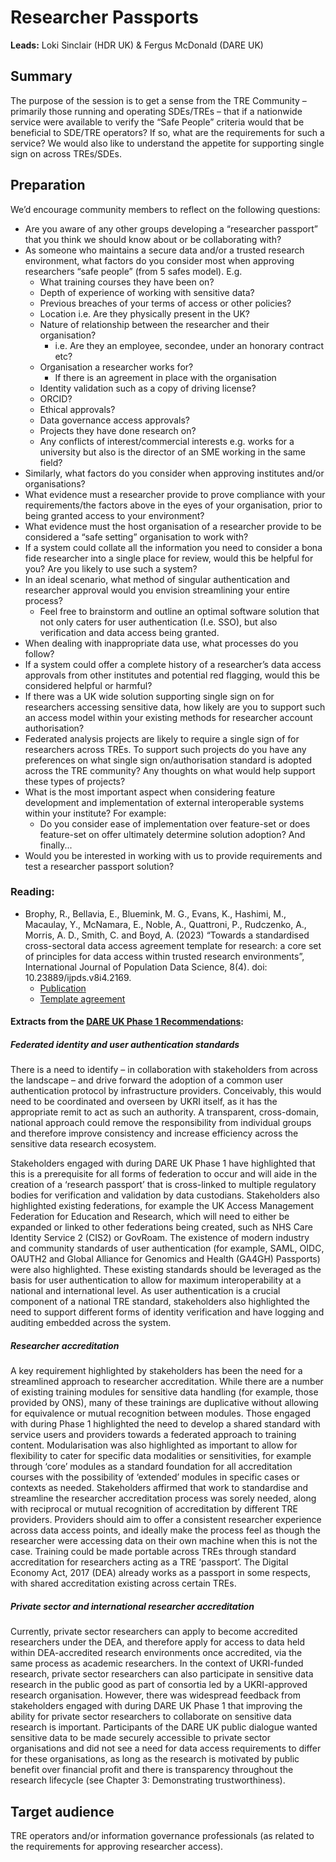 # Researcher Passports

**Leads:** Loki Sinclair (HDR UK) & Fergus McDonald (DARE UK)

## Summary

The purpose of the session is to get a sense from the TRE Community – primarily those running and operating SDEs/TREs – that if a nationwide service were available to verify the “Safe People” criteria would that be beneficial to SDE/TRE operators? If so, what are the requirements for such a service? We would also like to understand the appetite for supporting single sign on across TREs/SDEs.

## Preparation

We’d encourage community members to reflect on the following questions:

- Are you aware of any other groups developing a “researcher passport” that you think we should know about or be collaborating with?
- As someone who maintains a secure data and/or a trusted research environment, what factors do you consider most when approving researchers “safe people” (from 5 safes model). E.g.
  - What training courses they have been on?
  - Depth of experience of working with sensitive data?
  - Previous breaches of your terms of access or other policies?
  - Location i.e. Are they physically present in the UK?
  - Nature of relationship between the researcher and their organisation?
    - i.e. Are they an employee, secondee, under an honorary contract etc?
  - Organisation a researcher works for?
    - If there is an agreement in place with the organisation
  - Identity validation such as a copy of driving license?
  - ORCID?
  - Ethical approvals?
  - Data governance access approvals?
  - Projects they have done research on?
  - Any conflicts of interest/commercial interests e.g. works for a university but also is the director of an SME working in the same field?
- Similarly, what factors do you consider when approving institutes and/or organisations?
- What evidence must a researcher provide to prove compliance with your requirements/the factors above in the eyes of your organisation, prior to being granted access to your environment?
- What evidence must the host organisation of a researcher provide to be considered a “safe setting” organisation to work with?
- If a system could collate all the information you need to consider a bona fide researcher into a single place for review, would this be helpful for you? Are you likely to use such a system?
- In an ideal scenario, what method of singular authentication and researcher approval would you envision streamlining your entire process?
  - Feel free to brainstorm and outline an optimal software solution that not only caters for user authentication (I.e. SSO), but also verification and data access being granted.
- When dealing with inappropriate data use, what processes do you follow?
- If a system could offer a complete history of a researcher’s data access approvals from other institutes and potential red flagging, would this be considered helpful or harmful?
- If there was a UK wide solution supporting single sign on for researchers accessing sensitive data, how likely are you to support such an access model within your existing methods for researcher account authorisation?
- Federated analysis projects are likely to require a single sign of for researchers across TREs. To support such projects do you have any preferences on what single sign on/authorisation standard is adopted across the TRE community? Any thoughts on what would help support these types of projects?
- What is the most important aspect when considering feature development and implementation of external interoperable systems within your institute? For example:
  - Do you consider ease of implementation over feature-set or does feature-set on offer ultimately determine solution adoption?
    And finally...
- Would you be interested in working with us to provide requirements and test a researcher passport solution?

### Reading:

- Brophy, R., Bellavia, E., Bluemink, M. G., Evans, K., Hashimi, M., Macaulay, Y., McNamara, E., Noble, A., Quattroni, P., Rudczenko, A., Morris, A. D., Smith, C. and Boyd, A. (2023) “Towards a standardised cross-sectoral data access agreement template for research: a core set of principles for data access within trusted research environments”, International Journal of Population Data Science, 8(4). doi: 10.23889/ijpds.v8i4.2169.
  - [Publication](https://ijpds.org/article/view/2169)
  - [Template agreement](https://zenodo.org/records/8256235)

#### Extracts from the [DARE UK Phase 1 Recommendations](https://zenodo.org/records/7022440):

##### Federated identity and user authentication standards

There is a need to identify – in collaboration with stakeholders from across the landscape – and drive forward the adoption of a common user authentication protocol by infrastructure providers.
Conceivably, this would need to be coordinated and overseen by UKRI itself, as it has the appropriate remit to act as such an authority.
A transparent, cross-domain, national approach could remove the responsibility from individual groups and therefore improve consistency and increase efficiency across the sensitive data research ecosystem.

Stakeholders engaged with during DARE UK Phase 1 have highlighted that this is a prerequisite for all forms of federation to occur and will aide in the creation of a ‘research passport’ that is cross-linked to multiple regulatory bodies for verification and validation by data custodians.
Stakeholders also highlighted existing federations, for example the UK Access Management Federation for Education and Research, which will need to either be expanded or linked to other federations being created, such as NHS Care Identity Service 2 (CIS2) or GovRoam.
The existence of modern industry and community standards of user authentication (for example, SAML, OIDC, OAUTH2 and Global Alliance for Genomics and Health (GA4GH) Passports) were also highlighted.
These existing standards should be leveraged as the basis for user authentication to allow for maximum interoperability at a national and international level.
As user authentication is a crucial component of a national TRE standard, stakeholders also highlighted the need to support different forms of identity verification and have logging and auditing embedded across the system.

##### Researcher accreditation

A key requirement highlighted by stakeholders has been the need for a streamlined approach to researcher accreditation.
While there are a number of existing training modules for sensitive data handling (for example, those provided by ONS), many of these trainings are duplicative without allowing for equivalence or mutual recognition between modules.
Those engaged with during Phase 1 highlighted the need to develop a shared standard with service users and providers towards a federated approach to training content.
Modularisation was also highlighted as important to allow for flexibility to cater for specific data modalities or sensitivities, for example through ‘core’ modules as a standard foundation for all accreditation courses with the possibility of ‘extended’ modules in specific cases or contexts as needed.
Stakeholders affirmed that work to standardise and streamline the researcher accreditation process was sorely needed, along with reciprocal or mutual recognition of accreditation by different TRE providers.
Providers should aim to offer a consistent researcher experience across data access points, and ideally make the process feel as though the researcher were accessing data on their own machine when this is not the case.
Training could be made portable across TREs through standard accreditation for researchers acting as a TRE ‘passport’.
The Digital Economy Act, 2017 (DEA) already works as a passport in some respects, with shared accreditation existing across certain TREs.

##### Private sector and international researcher accreditation

Currently, private sector researchers can apply to become accredited researchers under the DEA, and therefore apply for access to data held within DEA-accredited research environments once accredited, via the same process as academic researchers.
In the context of UKRI-funded research, private sector researchers can also participate in sensitive data research in the public good as part of consortia led by a UKRI-approved research organisation.
However, there was widespread feedback from stakeholders engaged with during DARE UK Phase 1 that improving the ability for private sector researchers to collaborate on sensitive data research is important.
Participants of the DARE UK public dialogue wanted sensitive data to be made securely accessible to private sector organisations and did not see a need for data access requirements to differ for these organisations, as long as the research is motivated by public benefit over financial profit and there is transparency throughout the research lifecycle (see Chapter 3: Demonstrating trustworthiness).

## Target audience

TRE operators and/or information governance professionals (as related to the requirements for approving researcher access).
